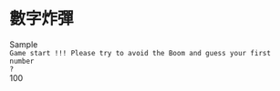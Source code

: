 # 數字炸彈
Sample<br>
`Game start !!!
 Please try to avoid the Boom and guess your first number`<br>
 `?`<br>
100<br>
